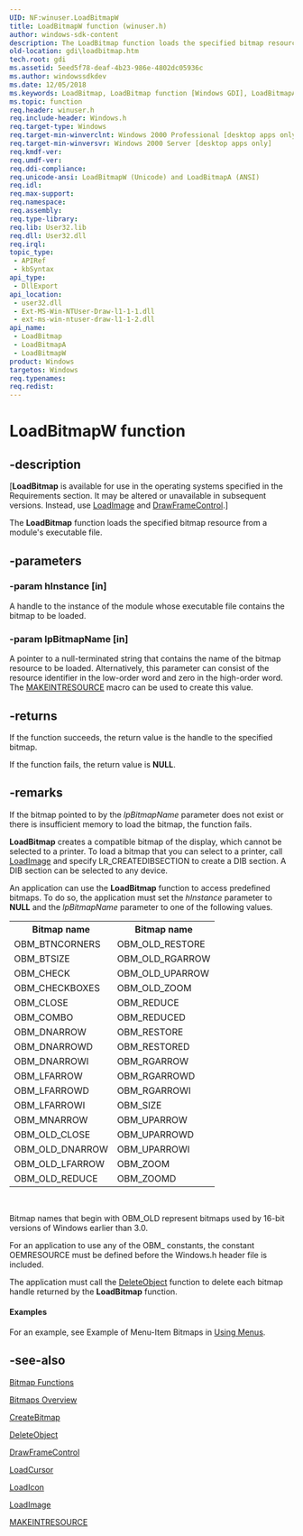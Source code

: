 ```yaml
---
UID: NF:winuser.LoadBitmapW
title: LoadBitmapW function (winuser.h)
author: windows-sdk-content
description: The LoadBitmap function loads the specified bitmap resource from a module's executable file.
old-location: gdi\loadbitmap.htm
tech.root: gdi
ms.assetid: 5eed5f78-deaf-4b23-986e-4802dc05936c
ms.author: windowssdkdev
ms.date: 12/05/2018
ms.keywords: LoadBitmap, LoadBitmap function [Windows GDI], LoadBitmapA, LoadBitmapW, _win32_LoadBitmap, gdi.loadbitmap, winuser/LoadBitmap, winuser/LoadBitmapA, winuser/LoadBitmapW
ms.topic: function
req.header: winuser.h
req.include-header: Windows.h
req.target-type: Windows
req.target-min-winverclnt: Windows 2000 Professional [desktop apps only]
req.target-min-winversvr: Windows 2000 Server [desktop apps only]
req.kmdf-ver: 
req.umdf-ver: 
req.ddi-compliance: 
req.unicode-ansi: LoadBitmapW (Unicode) and LoadBitmapA (ANSI)
req.idl: 
req.max-support: 
req.namespace: 
req.assembly: 
req.type-library: 
req.lib: User32.lib
req.dll: User32.dll
req.irql: 
topic_type:
 - APIRef
 - kbSyntax
api_type:
 - DllExport
api_location:
 - user32.dll
 - Ext-MS-Win-NTUser-Draw-l1-1-1.dll
 - ext-ms-win-ntuser-draw-l1-1-2.dll
api_name:
 - LoadBitmap
 - LoadBitmapA
 - LoadBitmapW
product: Windows
targetos: Windows
req.typenames: 
req.redist: 
---
```


# LoadBitmapW function


## -description


<p class="CCE_Message">[<b>LoadBitmap</b> is available for use in the operating systems specified in the Requirements section. It may be altered or unavailable in subsequent versions. Instead, use <a href="https://msdn.microsoft.com/en-us/library/ms648045(v=VS.85).aspx">LoadImage</a> and <a href="https://msdn.microsoft.com/3102007e-e9f7-46d8-ae10-cf156d2131f6">DrawFrameControl</a>.]

The <b>LoadBitmap</b> function loads the specified bitmap resource from a module's executable file.


## -parameters




### -param hInstance [in]

A handle to the instance of the module whose executable file contains the bitmap to be loaded.


### -param lpBitmapName [in]

A pointer to a null-terminated string that contains the name of the bitmap resource to be loaded. Alternatively, this parameter can consist of the resource identifier in the low-order word and zero in the high-order word. The <a href="https://msdn.microsoft.com/en-us/library/ms648029(v=VS.85).aspx">MAKEINTRESOURCE</a> macro can be used to create this value.


## -returns



If the function succeeds, the return value is the handle to the specified bitmap.

If the function fails, the return value is <b>NULL</b>.




## -remarks



If the bitmap pointed to by the <i>lpBitmapName</i> parameter does not exist or there is insufficient memory to load the bitmap, the function fails.

<b>LoadBitmap</b> creates a compatible bitmap of the display, which cannot be selected to a printer. To load a bitmap that you can select to a printer, call <a href="https://msdn.microsoft.com/en-us/library/ms648045(v=VS.85).aspx">LoadImage</a> and specify LR_CREATEDIBSECTION to create a DIB section. A DIB section can be selected to any device.

An application can use the <b>LoadBitmap</b> function to access predefined bitmaps. To do so, the application must set the <i>hInstance</i> parameter to <b>NULL</b> and the <i>lpBitmapName</i> parameter to one of the following values.

<table>
<tr>
<th>Bitmap name</th>
<th>Bitmap name</th>
</tr>
<tr>
<td>OBM_BTNCORNERS</td>
<td>OBM_OLD_RESTORE</td>
</tr>
<tr>
<td>OBM_BTSIZE</td>
<td>OBM_OLD_RGARROW</td>
</tr>
<tr>
<td>OBM_CHECK</td>
<td>OBM_OLD_UPARROW</td>
</tr>
<tr>
<td>OBM_CHECKBOXES</td>
<td>OBM_OLD_ZOOM</td>
</tr>
<tr>
<td>OBM_CLOSE</td>
<td>OBM_REDUCE</td>
</tr>
<tr>
<td>OBM_COMBO</td>
<td>OBM_REDUCED</td>
</tr>
<tr>
<td>OBM_DNARROW</td>
<td>OBM_RESTORE</td>
</tr>
<tr>
<td>OBM_DNARROWD</td>
<td>OBM_RESTORED</td>
</tr>
<tr>
<td>OBM_DNARROWI</td>
<td>OBM_RGARROW</td>
</tr>
<tr>
<td>OBM_LFARROW</td>
<td>OBM_RGARROWD</td>
</tr>
<tr>
<td>OBM_LFARROWD</td>
<td>OBM_RGARROWI</td>
</tr>
<tr>
<td>OBM_LFARROWI</td>
<td>OBM_SIZE</td>
</tr>
<tr>
<td>OBM_MNARROW</td>
<td>OBM_UPARROW</td>
</tr>
<tr>
<td>OBM_OLD_CLOSE</td>
<td>OBM_UPARROWD</td>
</tr>
<tr>
<td>OBM_OLD_DNARROW</td>
<td>OBM_UPARROWI</td>
</tr>
<tr>
<td>OBM_OLD_LFARROW</td>
<td>OBM_ZOOM</td>
</tr>
<tr>
<td>OBM_OLD_REDUCE</td>
<td>OBM_ZOOMD</td>
</tr>
</table>
 

Bitmap names that begin with OBM_OLD represent bitmaps used by 16-bit versions of Windows earlier than 3.0.

For an application to use any of the OBM_ constants, the constant OEMRESOURCE must be defined before the Windows.h header file is included.

The application must call the <a href="https://msdn.microsoft.com/cc679af0-6839-4c83-9c42-39d7ededda40">DeleteObject</a> function to delete each bitmap handle returned by the <b>LoadBitmap</b> function.


#### Examples

For an example, see Example of Menu-Item Bitmaps in <a href="https://msdn.microsoft.com/en-us/library/ms647558(v=VS.85).aspx">Using Menus</a>.

<div class="code"></div>



## -see-also




<a href="https://msdn.microsoft.com/ef3abc8a-5d95-41d0-8eb6-47719d472414">Bitmap Functions</a>



<a href="https://msdn.microsoft.com/ff0a5ae3-ae2e-4417-b5e5-0f9871c03964">Bitmaps Overview</a>



<a href="https://msdn.microsoft.com/b52e1baf-6a81-44bc-a061-4d42e6f4ed64">CreateBitmap</a>



<a href="https://msdn.microsoft.com/cc679af0-6839-4c83-9c42-39d7ededda40">DeleteObject</a>



<a href="https://msdn.microsoft.com/3102007e-e9f7-46d8-ae10-cf156d2131f6">DrawFrameControl</a>



<a href="https://msdn.microsoft.com/en-us/library/ms648391(v=VS.85).aspx">LoadCursor</a>



<a href="https://msdn.microsoft.com/en-us/library/ms648072(v=VS.85).aspx">LoadIcon</a>



<a href="https://msdn.microsoft.com/en-us/library/ms648045(v=VS.85).aspx">LoadImage</a>



<a href="https://msdn.microsoft.com/en-us/library/ms648029(v=VS.85).aspx">MAKEINTRESOURCE</a>
 

 

